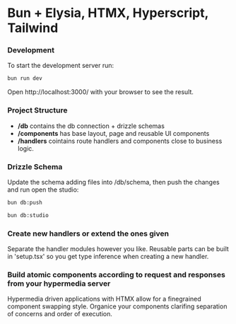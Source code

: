 # Bun + Elysia, HTMX, Hyperscript, Tailwind

### Development

To start the development server run:

```bash
bun run dev
```

Open http://localhost:3000/ with your browser to see the result.

### Project Structure

- **/db** contains the db connection + drizzle schemas
- **/components** has base layout, page and reusable UI components
- **/handlers** cointains route handlers and components close to business logic.


### Drizzle Schema

Update the schema adding files into /db/schema, then push the changes and run open the studio:

```bash
bun db:push

bun db:studio
```

### Create new handlers or extend the ones given

Separate the handler modules however you like.
Reusable parts can be built in 'setup.tsx' so you get type inference when creating a new handler.

### Build atomic components according to request and responses from your hypermedia server

Hypermedia driven applications with HTMX allow for a finegrained component swapping style. 
Organice your components clarifing separation of concerns and order of execution.
